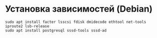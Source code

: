 # Установка зависимостей (Debian)
```
sudo apt install facter lsscsi fdisk dmidecode ethtool net-tools iproute2 lsb-release
sudo apt install postgresql sssd-tools sssd-ad
```

